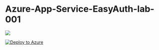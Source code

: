 # Azure-App-Service-EasyAuth-lab-001

<a href="https://azuredeploy.net/?repository=https://github.com/vijaysaayi/Azure-App-Service-EasyAuth-lab-001?ptmpl=https://github.com/vijaysaayi/Azure-App-Service-EasyAuth-lab-001/blob/master/parameters.azuredeploy.json" target="_blank">
    <img src="https://azurecomcdn.azureedge.net/mediahandler/acomblog/media/Default/blog/deploybutton.png"/>
</a>

[![Deploy to Azure](https://azuredeploy.net/deploybutton.svg)](https://deploy.azure.com/?repository=https://github.com/vijaysaayi/Azure-App-Service-EasyAuth-lab-001?ptmpl=https://github.com/vijaysaayi/Azure-App-Service-EasyAuth-lab-001/blob/master/parameters.azuredeploy.json)


